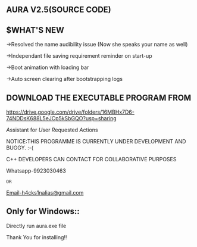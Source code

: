 AURA V2.5(SOURCE CODE)
-
$WHAT'S NEW
-

->Resolved the name audibility issue (Now she speaks your name as well)

->Independant file saving requirement reminder on start-up

->Boot animation with loading bar

->Auto screen clearing after bootstrapping logs

DOWNLOAD THE EXECUTABLE PROGRAM FROM
-


https://drive.google.com/drive/folders/16MBHx7D6-74NDDsK688L5eJCp5kSbGQO?usp=sharing






*A*ssistant for
*U*ser
*R*equested
*A*ctions

NOTICE:THIS PROGRAMME IS CURRENTLY UNDER DEVELOPMENT AND BUGGY. :-(


C++ DEVELOPERS CAN CONTACT FOR COLLABORATIVE PURPOSES


Whatsapp-9923030463
    
    
    OR


Email-h4cks1nalias@gmail.com


Only for Windows::
-

Directly run aura.exe file

  
  Thank You for installing!!
